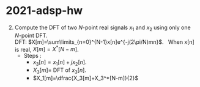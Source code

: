 # 2021-adsp-hw


2. Compute the DFT of two $N$-point real signals $x_1$ and $x_2$ using only one $N$-point DFT.<br />
    DFT:  $X[m]=\sum\limits_{n=0}^{N-1}x[n]e^{-j(2\pi/N)mn}$. &nbsp; When x[n] is real, $X[m]=X^*[N-m]$.<br />
    - Steps :<br />
        - $x_3[n]=x_1[n]+jx_2[n]$. <br />
        - $X_3[m]=$ DFT of $x_3[n]$.  <br />
        - $X_1[m]=\dfrac{X_3[m]+X_3^*[N-m]}{2}$
